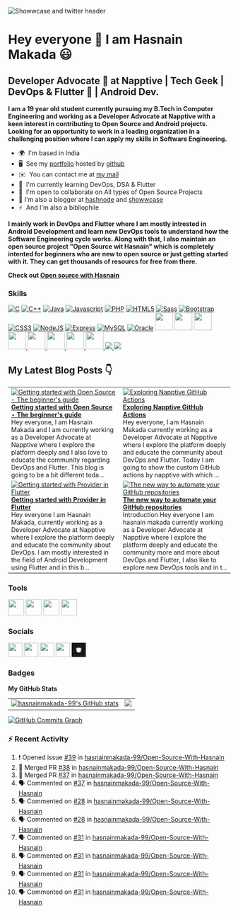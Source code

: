 ![Showwcase and twitter header](https://user-images.githubusercontent.com/82728823/201467777-24996a21-ac61-4b7e-a726-85b7f8d67aa9.png)


Hey everyone 👋 I am Hasnain Makada :smiley:
===============================

Developer Advocate :avocado: at Napptive | Tech Geek | DevOps & Flutter :blue_heart: | Android Dev.
----------------------------------------------------------------------------------------------------------------------------------------

**I am a 19 year old student currently pursuing my B.Tech in Computer Engineering and working as a Developer Advocate at Napptive with a keen interest in contributing to Open Source and Android projects. Looking for an opportunity to work in a leading organization in a challenging position where I can apply my skills in Software Engineering.**

 * 🌍  I'm based in India
 * 🖥️  See my [portfolio](https://hasnainmakada-99.github.io) hosted by [github](http://github.com)
* ✉️  You can contact me at [my mail](mailto:hasnainmakada@gmail.com)
* 🧠  I'm currently learning DevOps, DSA & Flutter
* 🤝  I'm open to collaborate on All types of Open Source Projects
* :memo: I'm also a blogger at [hashnode](http://hasnainm.hashnode.dev) and [showwcase](http://showwcase.com/hasnainmakada-99)
* ⚡  And I'm also a bibliophile

**I mainly work in DevOps and Flutter where I am mostly intrested in Android Development and learn new DevOps tools to understand how the Software Engineering cycle works. Along with that, I also maintain an open source project "Open Source wit Hasnain" which is completely intented for beginners who are new to open source  or just getting started with it. They can get thousands of resourcs for free from there.**

**Check out [Open source with Hasnain](https://github.com/hasnainmakada-99/Open-Source-With-Hasnain)**

### Skills

<p align="left">
<a href="https://docs.microsoft.com/en-us/cpp/?view=msvc-170" target="_blank" rel="noreferrer"><img src="https://raw.githubusercontent.com/danielcranney/readme-generator/main/public/icons/skills/c-colored.svg" width="40" height="40" alt="C" /></a>
<a href="https://docs.microsoft.com/en-us/cpp/?view=msvc-170" target="_blank" rel="noreferrer"><img src="https://raw.githubusercontent.com/danielcranney/readme-generator/main/public/icons/skills/cplusplus-colored.svg" width="40" height="40" alt="C++" /></a>
<a href="https://www.oracle.com/java/" target="_blank" rel="noreferrer"><img src="https://raw.githubusercontent.com/danielcranney/readme-generator/main/public/icons/skills/java-colored.svg" width="40" height="40" alt="Java" /></a>
<a href="https://developer.mozilla.org/en-US/docs/Web/JavaScript" target="_blank" rel="noreferrer"><img src="https://raw.githubusercontent.com/danielcranney/readme-generator/main/public/icons/skills/javascript-colored.svg" width="40" height="40" alt="Javascript" /></a>
<a href="https://www.php.net/" target="_blank" rel="noreferrer"><img src="https://raw.githubusercontent.com/danielcranney/readme-generator/main/public/icons/skills/php-colored.svg" width="40" height="40" alt="PHP" /></a>
<a href="https://developer.mozilla.org/en-US/docs/Glossary/HTML5" target="_blank" rel="noreferrer"><img src="https://raw.githubusercontent.com/danielcranney/readme-generator/main/public/icons/skills/html5-colored.svg" width="40" height="40" alt="HTML5" /></a>
<a href="https://sass-lang.com/" target="_blank" rel="noreferrer"><img src="https://raw.githubusercontent.com/danielcranney/readme-generator/main/public/icons/skills/sass-colored.svg" width="40" height="40" alt="Sass" /></a>
<a href="https://getbootstrap.com/" target="_blank" rel="noreferrer"><img src="https://raw.githubusercontent.com/danielcranney/readme-generator/main/public/icons/skills/bootstrap-colored.svg" width="40" height="40" alt="Bootstrap" /></a>
<a href="https://www.w3.org/TR/CSS/#css" target="_blank" rel="noreferrer"><img src="https://raw.githubusercontent.com/danielcranney/readme-generator/main/public/icons/skills/css3-colored.svg" width="40" height="40" alt="CSS3" /></a>
<a href="https://nodejs.org/en/" target="_blank" rel="noreferrer"><img src="https://raw.githubusercontent.com/danielcranney/readme-generator/main/public/icons/skills/nodejs-colored.svg" width="40" height="40" alt="NodeJS" /></a>
<a href="https://expressjs.com/" target="_blank" rel="noreferrer"><img src="https://raw.githubusercontent.com/danielcranney/readme-generator/main/public/icons/skills/express-colored.svg" width="40" height="40" alt="Express" /></a>
<a href="https://www.mysql.com/" target="_blank" rel="noreferrer"><img src="https://raw.githubusercontent.com/danielcranney/readme-generator/main/public/icons/skills/mysql-colored.svg" width="40" height="40" alt="MySQL" /></a>
<a href="https://www.oracle.com/uk/index.html" target="_blank" rel="noreferrer"><img src="https://raw.githubusercontent.com/danielcranney/readme-generator/main/public/icons/skills/oracle-colored.svg" width="40" height="40" alt="Oracle" /></a>
<a href="https://wordpress.com" target="_blank"> <img src="https://cdn.jsdelivr.net/gh/devicons/devicon/icons/wordpress/wordpress-original.svg" width="40" height="40"/></a>
<a href="https://android.com" target="_blank"> <img src="https://cdn.jsdelivr.net/gh/devicons/devicon/icons/android/android-plain-wordmark.svg" width="40" height="40"/></a>
<a href="https://git-scm.com/">
<img src="https://cdn.jsdelivr.net/gh/devicons/devicon/icons/git/git-plain-wordmark.svg" width="40" height="40"/>
</a>
<a href="https://flutter.dev/?gclsrc=ds&gclsrc=ds">
<img src="https://cdn.jsdelivr.net/gh/devicons/devicon/icons/flutter/flutter-original.svg" width="40" height="40"/>
</a>
<a href="https://dart.dev/">
<img src="https://cdn.jsdelivr.net/gh/devicons/devicon/icons/dart/dart-original.svg" width="40" height="40"/>
</a>
<a href="https://www.docker.com/">
<img src="https://cdn.jsdelivr.net/gh/devicons/devicon/icons/docker/docker-original.svg" width="40" height="40"/>
</a>
<a href="https://kubernetes.io/">
<img src="https://cdn.jsdelivr.net/gh/devicons/devicon/icons/kubernetes/kubernetes-plain.svg" width="40" height="40"/>
</a>
<a href="https://firebase.google.com/"><img width= "40" height = "40" src="https://cdn.jsdelivr.net/gh/devicons/devicon/icons/firebase/firebase-plain.svg" />
</a>
<a href="https://socket.io/">
<img width="40" src="https://cdn.jsdelivr.net/gh/devicons/devicon/icons/socketio/socketio-original.svg" />
</a>
<a href="https://www.npmjs.com/">
<img src="https://cdn.jsdelivr.net/gh/devicons/devicon/icons/npm/npm-original-wordmark.svg" width="40"/>
</a>
</p>

## My Latest Blog Posts 👇
<!-- HASHNODE_BLOG:START -->
<table><tr><td><a href="https://hasnainm.hashnode.dev//getting-started-with-open-source" title="Getting started with Open Source - The beginner's guide"><img src="https://cdn.hashnode.com/res/hashnode/image/upload/v1667192939115/T5SEGIR5S.png" alt="Getting started with Open Source - The beginner's guide"   /></a>
<a href="https://hasnainm.hashnode.dev//getting-started-with-open-source" title="Getting started with Open Source - The beginner's guide"><strong>Getting started with Open Source - The beginner's guide</strong></a>
<br/> Hey everyone, I am Hasnain Makada and I am currently working as a Developer Advocate at Napptive where I explore the platform deeply and I also love to educate the community regarding DevOps and Flutter. 
This blog is going to be a bit different toda...</td><td><a href="https://hasnainm.hashnode.dev//exploring-napptive-github-actions" title="Exploring Napptive GitHub Actions"><img src="https://cdn.hashnode.com/res/hashnode/image/upload/v1665113434017/j-4WZ44M8.png" alt="Exploring Napptive GitHub Actions"   /></a>
<a href="https://hasnainm.hashnode.dev//exploring-napptive-github-actions" title="Exploring Napptive GitHub Actions"><strong>Exploring Napptive GitHub Actions</strong></a>
<br/> Hey everyone, I am Hasnain Makada currently working as a Developer Advocate at Napptive where I explore the platform deeply and educate the community about DevOps and Flutter. Today I am going to show the custom GitHub actions by napptive with which ...</td></tr><tr><td><a href="https://hasnainm.hashnode.dev//getting-started-with-provider-in-flutter" title="Getting started with Provider in Flutter"><img src="https://cdn.hashnode.com/res/hashnode/image/upload/v1664177072249/PYIc5Z75S.png" alt="Getting started with Provider in Flutter"   /></a>
<a href="https://hasnainm.hashnode.dev//getting-started-with-provider-in-flutter" title="Getting started with Provider in Flutter"><strong>Getting started with Provider in Flutter</strong></a>
<br/> Hey everyone I am Hasnain Makada, currently working as a Developer Advocate at Napptive where I explore the platform deeply and educate the community about DevOps. I am mostly interested in the field of Android Development using Flutter and in this b...</td><td><a href="https://hasnainm.hashnode.dev//the-new-way-to-automate-your-github-repositories" title="The new way to automate your GitHub repositories"><img src="https://cdn.hashnode.com/res/hashnode/image/upload/v1663572150168/ONn5yFG0Y.png" alt="The new way to automate your GitHub repositories"   /></a>
<a href="https://hasnainm.hashnode.dev//the-new-way-to-automate-your-github-repositories" title="The new way to automate your GitHub repositories"><strong>The new way to automate your GitHub repositories</strong></a>
<br/> Introduction
Hey everyone I am hasnain makada currently working as a Developer Advocate at Napptive where I explore the platform deeply and educate the community more and more about DevOps and Flutter, I also like to explore new DevOps tools and in t...</td></tr></table>
<!-- HASHNODE_BLOG:END -->

### Tools
<p align="left">
<a href="https://code.visualstudio.com/"><img src="https://cdn.jsdelivr.net/gh/devicons/devicon/icons/vscode/vscode-original.svg" width="36" height="36"/></a>
<a href="https://www.canva.com/"><img src="https://cdn.jsdelivr.net/gh/devicons/devicon/icons/canva/canva-original.svg" width="36" height="36"/></a>
<a href="https://www.jetbrains.com/idea/"><img src="https://cdn.jsdelivr.net/gh/devicons/devicon/icons/intellij/intellij-plain.svg" width="36" height="36"/></a>
<a href="https://www.notion.so"><img src="https://upload.wikimedia.org/wikipedia/commons/4/45/Notion_app_logo.png?20200221181224" width="36" height="36"/></a>
</p>

### Socials

<p align="left"> 
<a href="https://www.github.com/hasnainmakada-99" target="_blank" rel="noreferrer"><img src="https://raw.githubusercontent.com/danielcranney/readme-generator/main/public/icons/socials/github.svg" width="32" height="32" /></a> 
<a href="https://www.twitter.com/Hasnain_Makada" target="_blank" rel="noreferrer"><img src="https://raw.githubusercontent.com/danielcranney/readme-generator/main/public/icons/socials/twitter.svg" width="32" height="32" /></a>
<a href="https://hasnainm.hashnode.dev" target="_blank" rel="noreferrer"><img src="https://raw.githubusercontent.com/danielcranney/readme-generator/main/public/icons/socials/hashnode.svg" width="32" height="32" /></a> 
<a href="https://www.linkedin.com/in/hasnain-makada-5b47271aa/" target="_blank" rel="noreferrer"><img src="https://raw.githubusercontent.com/danielcranney/readme-generator/main/public/icons/socials/linkedin.svg" width="32" height="32" /></a>
<a href="https://showwcase.com/hasnainmakada-99"><img src="Showwcase.jpg" width="32" height="32"></a>
</p>

### Badges

<b>My GitHub Stats</b>

<table>
  <tr>
    <td valign="top">
      <a href="http://www.github.com/hasnainmakada-99"><img src="https://github-readme-stats.vercel.app/api?username=hasnainmakada-99&show_icons=true&hide=&count_private=true&title_color=0891b2&text_color=ffffff&icon_color=0891b2&bg_color=1c1917&hide_border=true&show_icons=true" alt="hasnainmakada-99's GitHub stats" /></a>
    </td>
    <td valign="top">  
      <a href="http://www.github.com/hasnainmakada-99"><img src="https://github-readme-streak-stats.herokuapp.com/?user=hasnainmakada-99&stroke=ffffff&background=1c1917&ring=0891b2&fire=0891b2&currStreakNum=ffffff&currStreakLabel=0891b2&sideNums=ffffff&sideLabels=ffffff&dates=ffffff&hide_border=true" /></a>
    </td>
  </tr>
</table>

<a href="http://www.github.com/hasnainmakada-99"><img src="https://activity-graph.herokuapp.com/graph?username=hasnainmakada-99&bg_color=1c1917&color=ffffff&line=0891b2&point=ffffff&area_color=1c1917&area=true&hide_border=true&custom_title=GitHub%20Commits%20Graph" alt="GitHub Commits Graph" /></a>

### :zap: Recent Activity

<!--START_SECTION:activity-->
1. ❗️ Opened issue [#39](https://github.com/hasnainmakada-99/Open-Source-With-Hasnain/issues/39) in [hasnainmakada-99/Open-Source-With-Hasnain](https://github.com/hasnainmakada-99/Open-Source-With-Hasnain)
2. 🎉 Merged PR [#38](https://github.com/hasnainmakada-99/Open-Source-With-Hasnain/pull/38) in [hasnainmakada-99/Open-Source-With-Hasnain](https://github.com/hasnainmakada-99/Open-Source-With-Hasnain)
3. 🎉 Merged PR [#37](https://github.com/hasnainmakada-99/Open-Source-With-Hasnain/pull/37) in [hasnainmakada-99/Open-Source-With-Hasnain](https://github.com/hasnainmakada-99/Open-Source-With-Hasnain)
4. 🗣 Commented on [#37](https://github.com/hasnainmakada-99/Open-Source-With-Hasnain/issues/37) in [hasnainmakada-99/Open-Source-With-Hasnain](https://github.com/hasnainmakada-99/Open-Source-With-Hasnain)
5. 🗣 Commented on [#28](https://github.com/hasnainmakada-99/Open-Source-With-Hasnain/issues/28) in [hasnainmakada-99/Open-Source-With-Hasnain](https://github.com/hasnainmakada-99/Open-Source-With-Hasnain)
6. 🗣 Commented on [#28](https://github.com/hasnainmakada-99/Open-Source-With-Hasnain/issues/28) in [hasnainmakada-99/Open-Source-With-Hasnain](https://github.com/hasnainmakada-99/Open-Source-With-Hasnain)
7. 🗣 Commented on [#31](https://github.com/hasnainmakada-99/Open-Source-With-Hasnain/issues/31) in [hasnainmakada-99/Open-Source-With-Hasnain](https://github.com/hasnainmakada-99/Open-Source-With-Hasnain)
8. 🗣 Commented on [#31](https://github.com/hasnainmakada-99/Open-Source-With-Hasnain/issues/31) in [hasnainmakada-99/Open-Source-With-Hasnain](https://github.com/hasnainmakada-99/Open-Source-With-Hasnain)
9. 🗣 Commented on [#31](https://github.com/hasnainmakada-99/Open-Source-With-Hasnain/issues/31) in [hasnainmakada-99/Open-Source-With-Hasnain](https://github.com/hasnainmakada-99/Open-Source-With-Hasnain)
10. 🗣 Commented on [#31](https://github.com/hasnainmakada-99/Open-Source-With-Hasnain/issues/31) in [hasnainmakada-99/Open-Source-With-Hasnain](https://github.com/hasnainmakada-99/Open-Source-With-Hasnain)
<!--END_SECTION:activity-->
